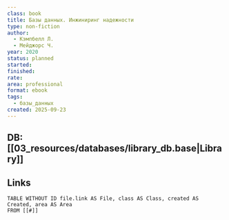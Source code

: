 ```yaml
---
class: book
title: Базы данных. Инжиниринг надежности
type: non-fiction
author:
  - Кэмпбелл Л.
  - Мейджорс Ч.
year: 2020
status: planned
started:
finished:
rate:
area: professional
format: ebook
tags:
  - базы_данных
created: 2025-09-23
---
```

## DB: [[03_resources/databases/library_db.base|Library]]

## Links

```dataview
TABLE WITHOUT ID file.link AS File, class AS Class, created AS Created, area AS Area
FROM [[#]]
````